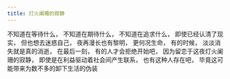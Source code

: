 ```yaml
---
title: 灯火阑珊的寂静
---
```

不知道在等待什么，
不知道在期待什么，
不知道在追求什么，
即使已经认清了现实，
但也想去迷惑自己，
夜再漫长也有黎明，
更何况生命，
有的时候，
淡淡消失就是真的消逝，
在最后一刻，
有的人才会拒绝开始吧，
因为留恋于这夜灯火阑珊的寂静，
即使是在利益驱动着社会间产生联系，
也有这种人存在吧，
毕竟这可能带来为数不多的卸下生活的伪装

